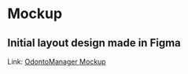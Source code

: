 # Mockup

## Initial layout design made in Figma

Link: [OdontoManager Mockup](https://www.figma.com/file/qdB3dKFyZQBc1pVMvLSOqT/Untitled?node-id=0:1)

